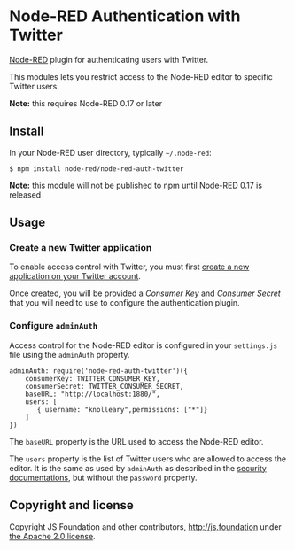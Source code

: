 # Node-RED Authentication with Twitter

[Node-RED](https://nodered.org) plugin for authenticating users with Twitter.

This modules lets you restrict access to the Node-RED editor to specific Twitter
users.

**Note:** this requires Node-RED 0.17 or later


## Install

In your Node-RED user directory, typically `~/.node-red`:

    $ npm install node-red/node-red-auth-twitter

**Note:** this module will not be published to npm until Node-RED 0.17 is released

## Usage

### Create a new Twitter application

To enable access control with Twitter, you must first [create a new application
on your Twitter account](https://apps.twitter.com/app/new).

Once created, you will be provided a _Consumer Key_ and _Consumer Secret_ that
you will need to use to configure the authentication plugin.

### Configure `adminAuth`

Access control for the Node-RED editor is configured in your `settings.js` file
using the `adminAuth` property.

    adminAuth: require('node-red-auth-twitter')({
        consumerKey: TWITTER_CONSUMER_KEY,
        consumerSecret: TWITTER_CONSUMER_SECRET,
        baseURL: "http://localhost:1880/",
        users: [
           { username: "knolleary",permissions: ["*"]}
        ]
    })

The `baseURL` property is the URL used to access the Node-RED editor.

The `users` property is the list of Twitter users who are allowed to access the
editor. It is the same as used by `adminAuth` as described in the [security documentations](http://nodered.org/docs/security), but without the `password` property.

## Copyright and license

Copyright JS Foundation and other contributors, http://js.foundation under [the Apache 2.0 license](LICENSE).
